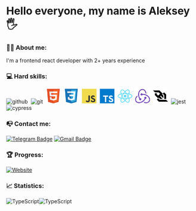 # Hello everyone, my name is Aleksey 🖐️

### 👨‍💻 About me:
I'm a frontend react developer with 2+ years experience

### 💻 Hard skills:
<div>
    <img src="https://user-images.githubusercontent.com/25181517/192108374-8da61ba1-99ec-41d7-80b8-fb2f7c0a4948.png" title="github" alt="github" width="40"      height="40"/>&nbsp
        <img src="https://user-images.githubusercontent.com/25181517/192108372-f71d70ac-7ae6-4c0d-8395-51d8870c2ef0.png" title="git" alt="git" width="40"      height="40"/>&nbsp
  <img src="https://github.com/devicons/devicon/blob/master/icons/html5/html5-original.svg" title="html5" alt="html5" width="40" height="40"/>&nbsp
  <img src="https://github.com/devicons/devicon/blob/master/icons/css3/css3-original.svg" title="css" alt="css" width="40" height="40"/>&nbsp
  <img src="https://github.com/devicons/devicon/blob/master/icons/javascript/javascript-original.svg" title="javascript" alt="javascript" width="40" height="40"/>&nbsp
  <img src="https://github.com/devicons/devicon/blob/master/icons/typescript/typescript-original.svg" title="typescript" alt="typescript" width="40" height="40"/>&nbsp
  <img src="https://github.com/devicons/devicon/blob/master/icons/react/react-original.svg" title="react" alt="react" width="40" height="40"/>&nbsp
  <img src="https://github.com/devicons/devicon/blob/master/icons/redux/redux-original.svg" title="redux" alt="redux" width="40" height="40"/>&nbsp
  <img src="https://github.com/Workshape/tech-icons/blob/master/icons/websockets.svg" title="websockets" alt="websockets" width="40" height="40"/>&nbsp
  <img src="https://user-images.githubusercontent.com/25181517/187955005-f4ca6f1a-e727-497b-b81b-93fb9726268e.png" title="jest" alt="jest" width="40" height="40"/>&nbsp
  <img src="https://github.com/cypress-io/cypress-icons/blob/master/src/icons/icon_128x128.png" title="cypress" alt="cypress" width="40" height="40"/>&nbsp
  </div>
  
  
### 📭 Сontact me: 
[![Telegram Badge](https://img.shields.io/badge/-alex_de_suzo-blue?style=flat&logo=Telegram&logoColor=white)](https://t.me/alex_de_suzo) [![Gmail Badge](https://img.shields.io/badge/-Gmail-red?style=flat&logo=Gmail&logoColor=white)](mailto:aleksei.usoff@gmail.com)

### 🏆 Progress:

[![Website](https://www.codewars.com/users/alex_de_suzo/badges/large)](https://www.codewars.com/users/alex_de_suzo/)


### 📈 Statistics:
<img align="left" alt="TypeScript" height="160px" src="https://github-readme-stats.vercel.app/api?username=AlekseiUsov&show_icons=true&theme=dark" />
<img align="left" alt="TypeScript" height="160px" src="https://github-readme-stats.vercel.app/api/top-langs/?username=AlekseiUsov&hide_progress=true&theme=dark" />
